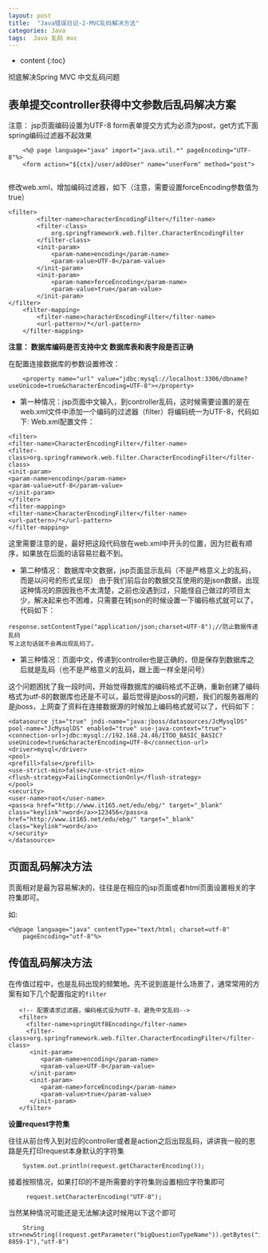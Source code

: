 ```yaml
---
layout: post
title:  "Java错误日记-2-MVC乱码解决方法"
categories: Java
tags:  Java 乱码 mvc
---
```


* content
{:toc}


彻底解决Spring MVC 中文乱码问题









## 表单提交controller获得中文参数后乱码解决方案
注意：  jsp页面编码设置为UTF-8
form表单提交方式为必须为post，get方式下面spring编码过滤器不起效果

```
	<%@ page language="java" import="java.util.*" pageEncoding="UTF-8"%>  
	<form action="${ctx}/user/addUser" name="userForm" method="post"> 
   
```

修改web.xml，增加编码过滤器，如下（注意，需要设置forceEncoding参数值为true）

```
<filter>
		<filter-name>characterEncodingFilter</filter-name>
		<filter-class>
			org.springframework.web.filter.CharacterEncodingFilter
		</filter-class>
		<init-param>
			<param-name>encoding</param-name>
			<param-value>UTF-8</param-value>
		</init-param>
		<init-param>
			<param-name>forceEncoding</param-name>
			<param-value>true</param-value>
		</init-param>
</filter>
	<filter-mapping>
    	<filter-name>characterEncodingFilter</filter-name>
    	<url-pattern>/*</url-pattern>
  	</filter-mapping>
```

**注意： 
数据库编码是否支持中文
数据库表和表字段是否正确**

在配置连接数据库的参数设置修改：
```
	<property name="url" value="jdbc:mysql://localhost:3306/dbname?useUnicode=true&characterEncoding=UTF-8"></property>  
```

* 第一种情况：jsp页面中文输入，到controller乱码，这时候需要设置的是在web.xml文件中添加一个编码的过滤器（filter）将编码统一为UTF-8，代码如下:
Web.xml配置文件：

```
<filter>
<filter-name>CharacterEncodingFilter</filter-name>
<filter-class>org.springframework.web.filter.CharacterEncodingFilter</filter-class>
<init-param>
<param-name>encoding</param-name>
<param-value>utf-8</param-value>
</init-param>
</filter>
<filter-mapping>
<filter-name>CharacterEncodingFilter</filter-name>
<url-pattern>/*</url-pattern>
</filter-mapping>
```


这里需要注意的是，最好把这段代码放在web.xml中开头的位置，因为拦截有顺序，如果放在后面的话容易拦截不到。
* 第二种情况：
数据库中文数据，jsp页面显示乱码（不是严格意义上的乱码，而是以问号的形式呈现）
由于我们前后台的数据交互使用的是json数据，出现这种情况的原因我也不太清楚，之前也没遇到过，只能怪自己做过的项目太少，解决起来也不困难，只需要在转json的时候设置一下编码格式就可以了，代码如下：
```
response.setContentType("application/json;charset=UTF-8");//防止数据传递乱码
写上这句话就不会再出现乱码了。
```

* 第三种情况：页面中文，传递到controller也是正确的，但是保存到数据库之后就是乱码（也不是严格意义的乱码，跟上面一样全是问号）

这个问题困扰了我一段时间，开始觉得数据库的编码格式不正确，重新创建了编码格式为utf-8的数据库也还是不可以，最后觉得是jboss的问题，我们的服务器用的是jboss，上网查了资料在连接数据源的时候加上编码格式就可以了，代码如下：

```
<datasource jta="true" jndi-name="java:jboss/datasources/JcMysqlDS" pool-name="JcMysqlDS" enabled="true" use-java-context="true">
<connection-url>jdbc:mysql://192.168.24.46/ITOO_BASIC_BASIC?useUnicode=true&characterEncoding=UTF-8</connection-url>
<driver>mysql</driver>
<pool>
<prefill>false</prefill>
<use-strict-min>false</use-strict-min>
<flush-strategy>FailingConnectionOnly</flush-strategy>
</pool>
<security>
<user-name>root</user-name>
<pass<a href="http://www.it165.net/edu/ebg/" target="_blank" class="keylink">word</a>>123456</pass<a href="http://www.it165.net/edu/ebg/" target="_blank" class="keylink">word</a>>
</security>
</datasource>
```






## 页面乱码解决方法
页面相对是最为容易解决的，往往是在相应的jsp页面或者html页面设置相关的字符集即可。

如:
```
<%@page language="java" contentType="text/html; charset=utf-8"
    pageEncoding="utf-8"%>
```







## 传值乱码解决方法
在传值过程中，也是乱码出现的频繁地。先不说到底是什么场景了，通常常用的方案有如下几个配置指定的`filter`
 
 ```
	<!-- 配置请求过滤器，编码格式设为UTF-8，避免中文乱码-->
    <filter>
      <filter-name>springUtf8Encoding</filter-name>
      <filter-class>org.springframework.web.filter.CharacterEncodingFilter</filter-class>
       <init-param>
          <param-name>encoding</param-name>
          <param-value>UTF-8</param-value>
       </init-param>
       <init-param>
          <param-name>forceEncoding</param-name>
          <param-value>true</param-value>
       </init-param>
    </filter>

```
 
 
**设置request字符集**

往往从前台传入到对应的controller或者是action之后出现乱码，讲讲我一般的思路是先打印request本身默认的字符集
 
 
```
	System.out.println(request.getCharacterEncoding());

```

 
接着按照情况，如果打印的不是所需要的字符集则设置相应字符集即可

 
``` 
	 request.setCharacterEncoding("UTF-8");

```

 
当然某种情况可能还是无法解决这时候用以下这个即可
```
	String str=newString((request.getParameter("bigQuestionTypeName")).getBytes("iso-8859-1"),"utf-8")
```


